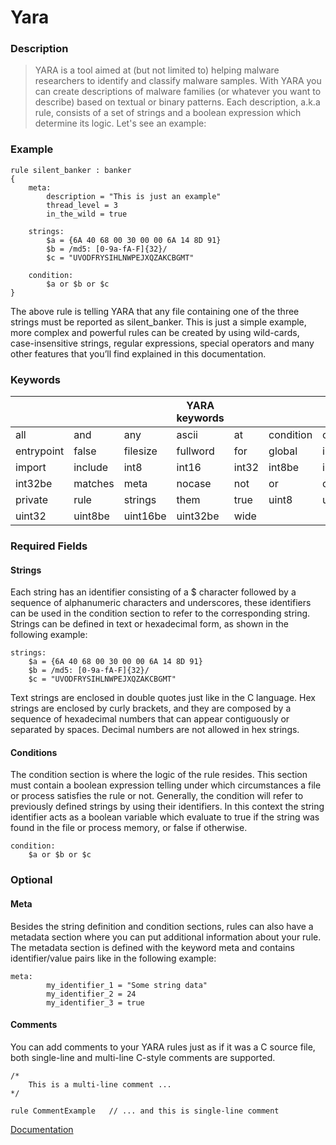 # Yara

### Description
 > YARA is a tool aimed at (but not limited to) helping malware researchers to identify and classify malware samples. With YARA you can create descriptions of malware families (or whatever you want to describe) based on textual or binary patterns. Each description, a.k.a rule, consists of a set of strings and a boolean expression which determine its logic. Let's see an example:

### Example

```
rule silent_banker : banker
{
    meta:
        description = "This is just an example"
        thread_level = 3
        in_the_wild = true

    strings:
        $a = {6A 40 68 00 30 00 00 6A 14 8D 91}
        $b = /md5: [0-9a-fA-F]{32}/
        $c = "UVODFRYSIHLNWPEJXQZAKCBGMT"

    condition:
        $a or $b or $c
}
```

The above rule is telling YARA that any file containing one of the three strings must be reported as silent_banker. This is just a simple example, more complex and powerful rules can be created by using wild-cards, case-insensitive strings, regular expressions, special operators and many other features that you’ll find explained in this documentation.

### Keywords
| | | |YARA keywords| | | |
|-|-|-|-|-|-|-|
|all|and|any|ascii|at|condition|contains|
|entrypoint|false|filesize|fullword|for|global|in|
|import|include|int8|int16|int32|int8be|int16be|
|int32be|matches|meta|nocase|not|or|of|
|private|rule|strings|them|true|uint8|uint16|
|uint32|uint8be|uint16be|uint32be|wide| | |


### Required Fields

#### Strings

Each string has an identifier consisting of a $ character followed by a sequence of alphanumeric characters and underscores, these identifiers can be used in the condition section to refer to the corresponding string. Strings can be defined in text or hexadecimal form, as shown in the following example:

```
strings:
    $a = {6A 40 68 00 30 00 00 6A 14 8D 91}
    $b = /md5: [0-9a-fA-F]{32}/
    $c = "UVODFRYSIHLNWPEJXQZAKCBGMT"
```

Text strings are enclosed in double quotes just like in the C language. Hex strings are enclosed by curly brackets, and they are composed by a sequence of hexadecimal numbers that can appear contiguously or separated by spaces. Decimal numbers are not allowed in hex strings.

#### Conditions

The condition section is where the logic of the rule resides. This section must contain a boolean expression telling under which circumstances a file or process satisfies the rule or not. Generally, the condition will refer to previously defined strings by using their identifiers. In this context the string identifier acts as a boolean variable which evaluate to true if the string was found in the file or process memory, or false if otherwise.

```
condition:
    $a or $b or $c
```


### Optional

#### Meta

Besides the string definition and condition sections, rules can also have a metadata section where you can put additional information about your rule. The metadata section is defined with the keyword meta and contains identifier/value pairs like in the following example:

```
meta:
        my_identifier_1 = "Some string data"
        my_identifier_2 = 24
        my_identifier_3 = true
```

#### Comments

You can add comments to your YARA rules just as if it was a C source file, both single-line and multi-line C-style comments are supported.

```
/*
    This is a multi-line comment ...
*/

rule CommentExample   // ... and this is single-line comment
```

[Documentation](http://yara.readthedocs.io/en/v3.6.0/writingrules.html)
